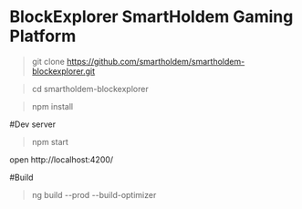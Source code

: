 # BlockExplorer SmartHoldem Gaming Platform


> git clone https://github.com/smartholdem/smartholdem-blockexplorer.git

> cd smartholdem-blockexplorer 

> npm install


#Dev server
> npm start

open http://localhost:4200/

#Build

> ng build --prod --build-optimizer
